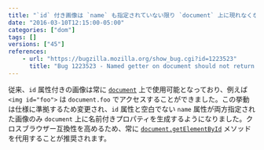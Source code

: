 ```yaml
---
title: "`id` 付き画像は `name` も指定されていない限り `document` 上に現れなくなりました"
date: "2016-03-10T12:15:00-05:00"
categories: ["dom"]
tags: []
versions: ["45"]
references:
    - url: "https://bugzilla.mozilla.org/show_bug.cgi?id=1223523"
      title: "Bug 1223523 - Named getter on document should not return images with empty name"
---
```

従来、`id` 属性付きの画像は常に [`document`](https://developer.mozilla.org/ja/docs/Web/API/Document) 上で使用可能となっており、例えば `<img id="foo">` は `document.foo` でアクセスすることができました。この挙動は仕様に準拠するため変更され、`id` 属性と空白でない `name` 属性が両方指定された画像のみ `document` 上に名前付きプロパティを生成するようになりました。クロスブラウザー互換性を高めるため、常に [`document.getElementById`](https://developer.mozilla.org/ja/docs/Web/API/Document/getElementById) メソッドを代用することが推奨されます。
